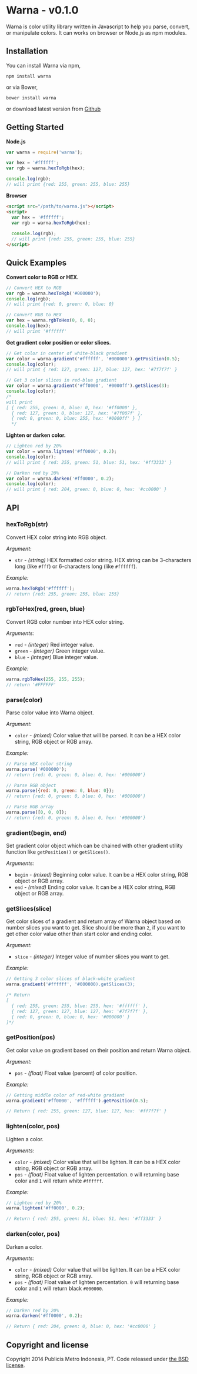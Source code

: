 # Warna - v0.1.0

Warna is color utility library written in Javascript
to help you parse, convert, or manipulate colors.
It can works on browser or Node.js as npm modules.

## Installation

You can install Warna via npm,

```
npm install warna
```

or via Bower,

```
bower install warna
```

or download latest version from [Github](https://github.com/publicis-indonesia/warna/releases)

## Getting Started

**Node.js**

```javascript
var warna = require('warna');

var hex = '#ffffff';
var rgb = warna.hexToRgb(hex);

console.log(rgb);
// will print {red: 255, green: 255, blue: 255}
```

**Browser**

```html
<script src="/path/to/warna.js"></script>
<script>
  var hex = '#ffffff';
  var rgb = warna.hexToRgb(hex);
  
  console.log(rgb);
  // will print {red: 255, green: 255, blue: 255}
</script>
```

## Quick Examples

__Convert color to RGB or HEX.__

```javascript
// Convert HEX to RGB
var rgb = warna.hexToRgb('#000000');
console.log(rgb); 
// will print {red: 0, green: 0, blue: 0}

// Convert RGB to HEX
var hex = warna.rgbToHex(0, 0, 0);
console.log(hex); 
// will print '#ffffff'
```

__Get gradient color position or color slices.__

```javascript
// Get color in center of white-black gradient
var color = warna.gradient('#ffffff', '#000000').getPosition(0.5);
console.log(color); 
// will print { red: 127, green: 127, blue: 127, hex: '#7f7f7f' }

// Get 3 color slices in red-blue gradient
var color = warna.gradient('#ff0000', '#0000ff').getSlices(3);
console.log(color);
/* 
will print
[ { red: 255, green: 0, blue: 0, hex: '#ff0000' },
  { red: 127, green: 0, blue: 127, hex: '#7f007f' },
  { red: 0, green: 0, blue: 255, hex: '#0000ff' } ]
  */
```

__Lighten or darken color.__

```javascript
// Lighten red by 20%
var color = warna.lighten('#ff0000', 0.2);
console.log(color); 
// will print { red: 255, green: 51, blue: 51, hex: '#ff3333' }

// Darken red by 20%
var color = warna.darken('#ff0000', 0.2);
console.log(color); 
// will print { red: 204, green: 0, blue: 0, hex: '#cc0000' }
```

## API

### hexToRgb(str)

Convert HEX color string into RGB object.

_Argument:_

* `str` - _(string)_ HEX formatted color string. HEX string can be 3-characters long (like `#fff`) or 6-characters long (like `#ffffff`).

_Example:_

```javascript
warna.hexToRgb('#ffffff');
// return {red: 255, green: 255, blue: 255}
```

### rgbToHex(red, green, blue)

Convert RGB color number into HEX color string.

_Arguments:_

* `red` - _(integer)_ Red integer value.
* `green` - _(integer)_ Green integer value.
* `blue` - _(integer)_ Blue integer value.

_Example:_

```javascript
warna.rgbToHex(255, 255, 255);
// return '#FFFFFF'
```

### parse(color)

Parse color value into Warna object.

_Argument:_

* `color` - _(mixed)_ Color value that will be parsed. It can be a HEX color string, RGB object or RGB array.

_Example:_

```javascript
// Parse HEX color string
warna.parse('#000000');
// return {red: 0, green: 0, blue: 0, hex: '#000000'}

// Parse RGB object
warna.parse({red: 0, green: 0, blue: 0});
// return {red: 0, green: 0, blue: 0, hex: '#000000'}

// Parse RGB array
warna.parse([0, 0, 0]);
// return {red: 0, green: 0, blue: 0, hex: '#000000'}
```

### gradient(begin, end)

Set gradient color object which can be chained with other gradient utility function like `getPosition()` or `getSlices()`.

_Arguments:_

* `begin` - _(mixed)_ Beginning color value. It can be a HEX color string, RGB object or RGB array.
* `end` - _(mixed)_ Ending color value. It can be a HEX color string, RGB object or RGB array.

### getSlices(slice)

Get color slices of a gradient and return array of Warna object based on number slices you want to get. Slice should be more than `2`, if you want to get other color value other than start color and ending color.

_Argument:_

* `slice` - _(integer)_ Integer value of number slices you want to get.

_Example:_

```javascript
// Getting 3 color slices of black-white gradient
warna.gradient('#ffffff', '#000000).getSlices(3);

/* Return
[ 
  { red: 255, green: 255, blue: 255, hex: '#ffffff' },
  { red: 127, green: 127, blue: 127, hex: '#7f7f7f' },
  { red: 0, green: 0, blue: 0, hex: '#000000' } 
]*/
```

### getPosition(pos)

Get color value on gradient based on their position and return Warna object.

_Argument:_

* `pos` - _(float)_ Float value (percent) of color position.

_Example:_

```javascript
// Getting middle color of red-white gradient
warna.gradient('#ff0000', '#ffffff').getPosition(0.5);

// Return { red: 255, green: 127, blue: 127, hex: '#ff7f7f' }
```

### lighten(color, pos)

Lighten a color.

_Arguments:_

* `color` - _(mixed)_ Color value that will be lighten. It can be a HEX color string, RGB object or RGB array.
* `pos` - _(float)_ Float value of lighten percentation. `0` will returning base color and `1` will return white `#ffffff`.

_Example:_

```javascript
// Lighten red by 20%
warna.lighten('#ff0000', 0.2);

// Return { red: 255, green: 51, blue: 51, hex: '#ff3333' }
```

### darken(color, pos)

Darken a color.

_Arguments:_

* `color` - _(mixed)_ Color value that will be lighten. It can be a HEX color string, RGB object or RGB array.
* `pos` - _(float)_ Float value of lighten percentation. `0` will returning base color and `1` will return black `#000000`.

_Example:_

```javascript
// Darken red by 20%
warna.darken('#ff0000', 0.2);

// Return { red: 204, green: 0, blue: 0, hex: '#cc0000' }
```

## Copyright and license

Copyright 2014 Publicis Metro Indonesia, PT. Code released under [the BSD license](LICENSE).

